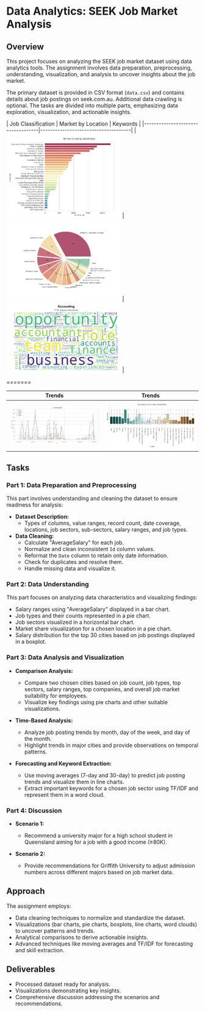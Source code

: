 
# Data Analytics: SEEK Job Market Analysis

## Overview
This project focuses on analyzing the SEEK job market dataset using data analytics tools. The assignment involves data preparation, preprocessing, understanding, visualization, and analysis to uncover insights about the job market.

The primary dataset is provided in CSV format (`data.csv`) and contains details about job postings on seek.com.au. Additional data crawling is optional. The tasks are divided into multiple parts, emphasizing data exploration, visualization, and actionable insights.

| Job Classification                       | Market by Location                      | Keywords                     |
|-----------------------------------|-------------------------------------|
| <img src="images/classifications.png" width="300"/> | <img src="images/market.png" width="300"/> | <img src="images/keywords.png" width="300"/> |

=======

| Trends                      | Trends                     |
|-----------------------------------|-------------------------------------|
| <img src="images/trend1.png" width="500"/> | <img src="images/salary.png" width="500"/> |

## Tasks

### Part 1: Data Preparation and Preprocessing
This part involves understanding and cleaning the dataset to ensure readiness for analysis:
- **Dataset Description:**
  - Types of columns, value ranges, record count, date coverage, locations, job sectors, sub-sectors, salary ranges, and job types.
- **Data Cleaning:**
  - Calculate "AverageSalary" for each job.
  - Normalize and clean inconsistent `Id` column values.
  - Reformat the `Date` column to retain only date information.
  - Check for duplicates and resolve them.
  - Handle missing data and visualize it.

### Part 2: Data Understanding
This part focuses on analyzing data characteristics and visualizing findings:
- Salary ranges using "AverageSalary" displayed in a bar chart.
- Job types and their counts represented in a pie chart.
- Job sectors visualized in a horizontal bar chart.
- Market share visualization for a chosen location in a pie chart.
- Salary distribution for the top 30 cities based on job postings displayed in a boxplot.

### Part 3: Data Analysis and Visualization
- **Comparison Analysis:**
  - Compare two chosen cities based on job count, job types, top sectors, salary ranges, top companies, and overall job market suitability for employees.
  - Visualize key findings using pie charts and other suitable visualizations.

- **Time-Based Analysis:**
  - Analyze job posting trends by month, day of the week, and day of the month.
  - Highlight trends in major cities and provide observations on temporal patterns.

- **Forecasting and Keyword Extraction:**
  - Use moving averages (7-day and 30-day) to predict job posting trends and visualize them in line charts.
  - Extract important keywords for a chosen job sector using TF/IDF and represent them in a word cloud.

### Part 4: Discussion
- **Scenario 1:**
  - Recommend a university major for a high school student in Queensland aiming for a job with a good income (≥80K).

- **Scenario 2:**
  - Provide recommendations for Griffith University to adjust admission numbers across different majors based on job market data.

## Approach
The assignment employs:
- Data cleaning techniques to normalize and standardize the dataset.
- Visualizations (bar charts, pie charts, boxplots, line charts, word clouds) to uncover patterns and trends.
- Analytical comparisons to derive actionable insights.
- Advanced techniques like moving averages and TF/IDF for forecasting and skill extraction.

## Deliverables
- Processed dataset ready for analysis.
- Visualizations demonstrating key insights.
- Comprehensive discussion addressing the scenarios and recommendations.
